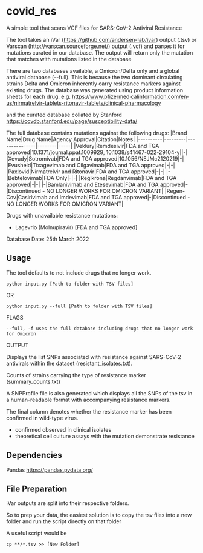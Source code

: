 # covid_res

A simple tool that scans VCF files for SARS-CoV-2 Antiviral Resistance

The tool takes an iVar (https://github.com/andersen-lab/ivar) output (.tsv) or Varscan (http://varscan.sourceforge.net/) output (.vcf) and parses it for mutations curated in our database. The output will return only the mutation that matches with mutations listed in the database

There are two databases available, a Omicron/Delta only and a global antiviral database (--full). This is because the two dominant circulating strains Delta and Omicron inherently carry resistance markers against existing drugs. 
The database was generated using product information sheets for each drug. e.g. 
https://www.pfizermedicalinformation.com/en-us/nirmatrelvir-tablets-ritonavir-tablets/clinical-pharmacology

and the curated database collated by Stanford https://covdb.stanford.edu/page/susceptibility-data/


The full database contains mutations against the following drugs:
|Brand Name|Drug Name|Agency Approval|Citation|Notes|
|----------|---------|---------------|--------|-----|
|Veklury|Remdesivir|FDA and TGA approved|10.1371/journal.ppat.1009929, 10.1038/s41467-022-29104-y||\-|
|Xevudy|Sotromivab|FDA and TGA approved|10.1056/NEJMc2120219|\-|
|Evusheld|Tixagevimab and Cilgavimab|FDA and TGA approved|\-|\-|
|Paxlovid|Nirmatrelvir and Ritonavir|FDA and TGA approved|\-|\-|
|\-|Bebtelovimab|FDA Only|\-|\-|
|Regikrona|Regdanvimab|FDA and TGA approved|\-|\-|
|\-|Bamlanivimab and Etesevimab|FDA and TGA approved|\-|Discontinued - NO LONGER WORKS FOR OMICRON VARIANT|
|Regen-Cov|Casirivimab and Imdevimab|FDA and TGA approved|\-|Discontinued - NO LONGER WORKS FOR OMICRON VARIANT|


Drugs with unavailable resistance mutations:
- Lagevrio (Molnupiravir) [FDA and TGA approved]

Database Date: 25th March 2022

## Usage
The tool defaults to not include drugs that no longer work.

```
python input.py [Path to folder with TSV files]
```
OR
```
python input.py --full [Path to folder with TSV files]
```

FLAGS

```
--full, -f uses the full database including drugs that no longer work for Omicron
```

OUTPUT

Displays the list SNPs associated with resistance against SARS-CoV-2 antivirals within the dataset (resistant_isolates.txt).

Counts of strains carrying the type of resistance marker (summary_counts.txt)

A SNPProfile file is also generated which displays all the SNPs of the tsv in a human-readable format with accompanying resistance markers.

The final column denotes whether the resistance marker has been confirmed in wild-type virus.
 - confirmed    observed in clinical isolates
 - theoretical  cell culture assays with the mutation demonstrate resistance

## Dependencies
Pandas https://pandas.pydata.org/


## File Preparation
iVar outputs are split into their respective folders.

So to prep your data, the easiest solution is to copy the tsv files into a new folder and run the script directly on that folder

A useful script would be
```
cp **/*.tsv >> [New Folder]
```

